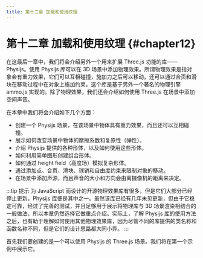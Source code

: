 ```yaml
---
title: 第十二章 加载和使用纹理
---
```

# 第十二章 加载和使用纹理 {#chapter12}

在这最后一章中，我们将会介绍另外一个用来扩展 Three.js 功能的库——Physijs。使用 Physijs 库可以在 3D 场景中添加物理效果。所谓物理效果是指对象会有重力效果，它们可以互相碰撞，施加力之后可以移动，还可以通过合页和滑块在移动过程中在对象上施加约束。这个库是基于另外一个著名的物理引擎 ammo.js 实现的。除了物理效果，我们还会介绍如何使用 Three.js 在场景中添加空间声音。

在本章中我们将会介绍如下几个方面：

* 创建一个 Physijs 场景，在该场景中物体具有重力效果，而且还可以互相碰撞。
* 展示如何改变场景中物体的摩擦系数和复原性（弹性）。
* 介绍 Physijs 提供的各种形体，以及如何使用这些形体。
* 如何利用简单图形创建组合形体。
* 如何通过 height field（高度场）模拟复杂形体。
* 通过添加点、合页、滑块、球销和自由度约束来限制对象的移动。
* 在场景中添加声源，而且声音的大小和方向会由离摄像机的距离来决定。

:::tip 提示
为 JavaScript 而设计的开源物理效果库有很多，但是它们大部分已经停止更新，Physijs 库便是其中之一。虽然该库已经有几年未见更新，但由于它稳定可靠，经过了完善的测试，并且足够用于展示将物理库与 3D 场景渲染相结合的一般做法，所以本章仍然选择它做重点介绍。实际上，了解 Physijs 库的使用方法之后，也有助于理解如何使用其他物理效果库，因为尽管不同的库提供的类名称和函数名称不同，但是它们的设计思路都大同小异。
:::

首先我们要创建的是一个可以使用 Physijs 的 Three.js 场景。我们将在第一个示例中展示它。
